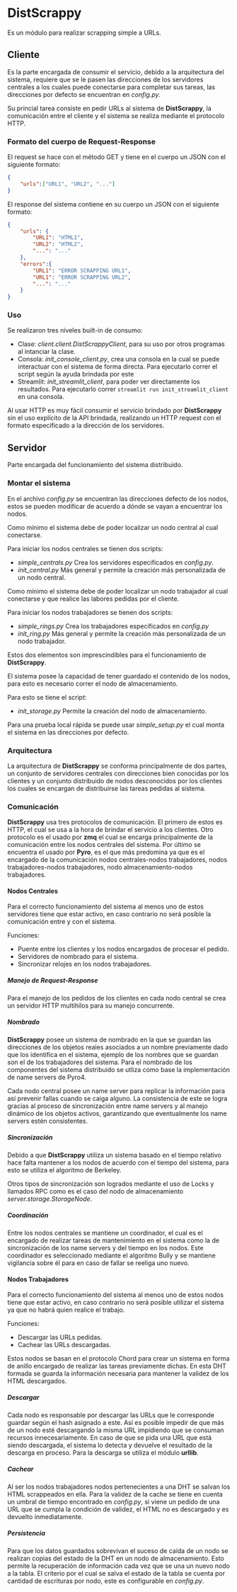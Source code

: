 # DistScrappy

Es un módulo para realizar scrapping simple a URLs.

## Cliente

Es la parte encargada de consumir el servicio, debido a la arquitectura del sistema, requiere que se le pasen las direcciones de los servidores centrales a los cuales puede conectarse para completar sus tareas, las direcciones por defecto se encuentran en *config.py*. 

Su princial tarea consiste en pedir URLs al sistema de **DistScrappy**, la comunicación entre el cliente y el sistema se realiza mediante el protocolo HTTP.

### Formato del cuerpo de Request-Response

El request se hace con el método GET y tiene en el cuerpo un JSON con el siguiente formato:

```json
{
    "urls":["URL1", "URL2", "..."]
}
```

El response del sistema contiene en su cuerpo un JSON con el siguiente formato:

```json
{
    "urls": {
        "URL1": "HTML1",
        "URL2": "HTML2",
        "...": "..."
    },
    "errors":{
        "URL1": "ERROR SCRAPPING URL1",
        "URL1": "ERROR SCRAPPING URL2",
        "...": "..."
    }
}
```

### Uso

Se realizaron tres niveles built-in de consumo:

- Clase: *client.client.DistScrappyClient*, para su uso por otros programas al intanciar la clase.
- Consola: *init_console_client.py*, crea una consola en la cual se puede interactuar con el sistema de forma directa. Para ejecutarlo correr el script según la ayuda brindada por este
- Streamlit: *init_streamlit_client*, para poder ver directamente los resultados. Para ejecutarlo correr `streamlit run init_streamlit_client` en una consola.

Al usar HTTP es muy fácil consumir el servicio brindado por **DistScrappy** sin el uso explícito de la API brindada, realizando un HTTP request con el formato especificado a la dirección de los servidores.

## Servidor

Parte encargada del funcionamiento del sistema distribuido.

### Montar el sistema

En el archivo *config.py* se encuentran las direcciones defecto de los nodos, estos se pueden modificar de acuerdo a dónde se vayan a encuentrar los nodos.

Como mínimo el sistema debe de poder localizar un nodo central al cual conectarse.

Para iniciar los nodos centrales se tienen dos scripts:

- *simple_centrals.py* Crea los servidores especificados en *config.py*.
- *init_central.py* Más general y permite la creación más personalizada de un nodo central.

Como mínimo el sistema debe de poder localizar un nodo trabajador al cual conectarse y que realice las labores pedidas por el cliente.

Para iniciar los nodos trabajadores se tienen dos scripts:

- *simple_rings.py* Crea los trabajadores especificados en *config.py*
- *init_ring.py* Más general y permite la creación más personalizada de un nodo trabajador.

Estos dos elementos son imprescindibles para el funcionamiento de **DistScrappy**.

El sistema posee la capacidad de tener guardado el contenido de los nodos, para esto es necesario correr el nodo de almacenamiento.

Para esto se tiene el script:

- *init_storage.py* Permite la creación del nodo de almacenamiento.

Para una prueba local rápida se puede usar *simple_setup.py* el cual monta el sistema en las direcciones por defecto.

### Arquitectura

La arquitectura de **DistScrappy** se conforma principalmente de dos partes, un conjunto de servidores centrales con direcciones bien conocidas por los clientes y un conjunto distribuido de nodos desconocidos por los clientes los cuales se encargan de distribuirse las tareas pedidas al sistema.

### Comunicación

**DistScrappy** usa tres protocolos de comunicación. El primero de estos es HTTP, el cual se usa a la hora de brindar el servicio a los clientes. Otro protocolo es el usado por **zmq** el cual se encarga principalmente de la comunicación entre los nodos centrales del sistema. Por último se encuentra el usado por **Pyro**, es el que más predomina ya que es el encargado de la comunicación nodos centrales-nodos trabajadores, nodos trabajadores-nodos trabajadores, nodo almacenamiento-nodos trabajadores.

#### Nodos Centrales

Para el correcto funcionamiento del sistema al menos uno de estos servidores tiene que estar activo, en caso contrario no será posible la comunicación entre y con el sistema.

Funciones:

- Puente entre los clientes y los nodos encargados de procesar el pedido.
- Servidores de nombrado para el sistema.
- Sincronizar relojes en los nodos trabajadores.

##### Manejo de Request-Response

Para el manejo de los pedidos de los clientes en cada nodo central se crea un servidor HTTP multihilos para su manejo concurrente.

##### Nombrado

**DistScrappy** posee un sistema de nombrado en la que se guardan las direcciones de los objetos reales asociados a un nombre previamente dado que los identifica en el sistema, ejemplo de los nombres que se guardan son el de los trabajadores del sistema. Para el nombrado de los componentes del sistema distribuido se utliza como base la implementación de name servers de Pyro4.

Cada nodo central posee un name server para replicar la información para así prevenir fallas cuando se caiga alguno. La consistencia de este se logra gracias al proceso de sincronización entre name servers y al manejo dinámico de los objetos activos, garantizando que eventualmente los name servers estén consistentes.

##### Sincronización

Debido a que **DistScrappy** utiliza un sistema basado en el tiempo relativo hace falta mantener a los nodos de acuerdo con el tiempo del sistema, para esto se utiliza el algoritmo de Berkeley.

Otros tipos de sincronización son logrados mediante el uso de Locks y llamados RPC como es el caso del nodo de almacenamiento *server.storage.StorageNode*.

##### Coordinación

Entre los nodos centrales se mantiene un coordinador, el cual es el encargado de realizar tareas de mantenimiento en el sistema como la de sincronización de los name servers y del tiempo en los nodos. Este coordinador es seleccionado mediante el algoritmo Bully y se mantiene vigilancia sobre él para en caso de fallar se reeliga uno nuevo.

#### Nodos Trabajadores

Para el correcto funcionamiento del sistema al menos uno de estos nodos tiene que estar activo, en caso contrario no será posible utilizar el sistema ya que no habrá quien realice el trabajo.

Funciones:

- Descargar las URLs pedidas.
- Cachear las URLs descargadas.

Estos nodos se basan en el protocolo Chord para crear un sistema en forma de anillo encargado de realizar las tareas previamente dichas. En esta DHT formada se guarda la información necesaria para mantener la validez de los HTML descargados.

##### Descargar

Cada nodo es responsable por descargar las URLs que le corresponde guardar según el hash asignado a este. Así es posible impedir de que más de un nodo esté descargando la misma URL impidiendo que se consuman recursos innecesariamente. En caso de que se pida una URL que está siendo descargada, el sistema lo detecta y devuelve el resultado de la descarga en proceso. Para la descarga se utiliza el módulo **urllib**.

##### Cachear

Al ser los nodos trabajadores nodos pertenecientes a una DHT se salvan los HTML scrappeados en ella. Para la validez de la cache se tiene en cuenta un umbral de tiempo encontrado en *config.py*, si viene un pedido de una URL que se cumpla la condición de validez, el HTML no es descargado y es devuelto inmediatamente.

##### Persistencia

Para que los datos guardados sobrevivan el suceso de caída de un nodo se realizan copias del estado de la DHT en un nodo de almacenamiento. Esto permite la recuperación de información cada vez que se una un nuevo nodo a la tabla. El criterio por el cual se salva el estado de la tabla se cuenta por cantidad de escrituras por nodo, este es configurable en *config.py*.
